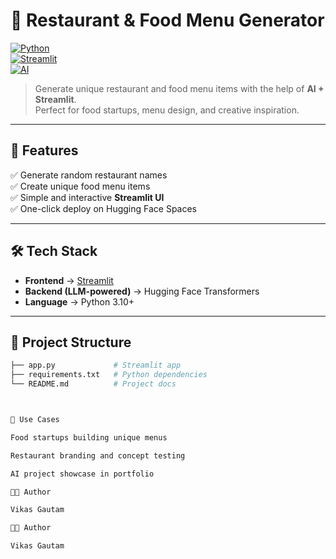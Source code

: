 

# 🍔 Restaurant & Food Menu Generator  

[![Python](https://img.shields.io/badge/Python-3.10%2B-blue?logo=python)](https://www.python.org/)  
[![Streamlit](https://img.shields.io/badge/Framework-Streamlit-red?logo=streamlit)](https://streamlit.io/)  
[![AI](https://img.shields.io/badge/AI-Powered-green?logo=ai)](https://huggingface.co/spaces)  

> Generate unique restaurant and food menu items with the help of **AI + Streamlit**.  
> Perfect for food startups, menu design, and creative inspiration.  

---

## 🚀 Features  
✅ Generate random restaurant names  
✅ Create unique food menu items  
✅ Simple and interactive **Streamlit UI**  
✅ One-click deploy on Hugging Face Spaces  

---

## 🛠️ Tech Stack  
- **Frontend** → [Streamlit](https://streamlit.io/)  
- **Backend (LLM-powered)** → Hugging Face Transformers  
- **Language** → Python 3.10+  

---

## 📂 Project Structure  
```bash
├── app.py             # Streamlit app
├── requirements.txt   # Python dependencies
└── README.md          # Project docs



🎯 Use Cases

Food startups building unique menus

Restaurant branding and concept testing

AI project showcase in portfolio

👨‍💻 Author

Vikas Gautam

👨‍💻 Author

Vikas Gautam
